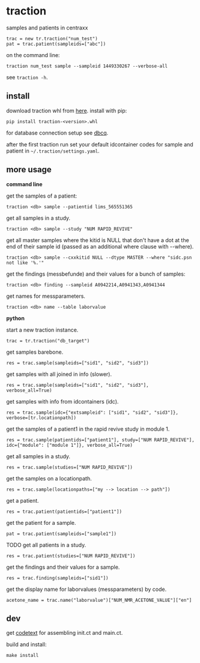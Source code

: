 # traction

samples and patients in centraxx

```
trac = new tr.traction("num_test")
pat = trac.patient(sampleids=["abc"])
```

on the command line:

```
traction num_test sample --sampleid 1449330267 --verbose-all
```

see `traction -h`.

## install

download traction whl from
[here](https://github.com/numlims/traction/releases). install with
pip:

```
pip install traction-<version>.whl
```

for database connection setup see
[dbcq](https://github.com/numlims/dbcq?tab=readme-ov-file#db-connection).

after the first traction run set your default idcontainer codes for
sample and patient in `~/.traction/settings.yaml`. 

## more usage

**command line**

get the samples of a patient:

```
traction <db> sample --patientid lims_565551365
```

get all samples in a study.

```
traction <db> sample --study "NUM RAPID_REVIVE"
```

get all master samples where the kitid is NULL that don't have a dot
at the end of their sample id (passed as an additional where clause
with --where).

```
traction <db> sample --cxxkitid NULL --dtype MASTER --where "sidc.psn not like '%.'"
```

get the findings (messbefunde) and their values for a bunch of samples:

```
traction <db> finding --sampleid A0942214,A0941343,A0941344
```

get names for messparameters.

```
traction <db> name --table laborvalue
```

**python**

start a new traction instance.

```
trac = tr.traction("db_target")
```

get samples barebone.

```
res = trac.sample(sampleids=["sid1", "sid2", "sid3"])
```

get samples with all joined in info (slower).

```
res = trac.sample(sampleids=["sid1", "sid2", "sid3"], verbose_all=True)
```

get samples with info from idcontainers (idc).

```
res = trac.sample(idc={"extsampleid": ["sid1", "sid2", "sid3"]}, verbose=[tr.locationpath])
```

get the samples of a patient1 in the rapid revive study in module 1.

```
res = trac.sample(patientids=["patient1"], study=["NUM RAPID_REVIVE"], idc={"module": ["module 1"]}, verbose_all=True)
```

get all samples in a study.

```
res = trac.sample(studies=["NUM RAPID_REVIVE"])
```

get the samples on a locationpath.

```
res = trac.sample(locationpaths=["my --> location --> path"])
```

get a patient.

```
res = trac.patient(patientids=["patient1"])
```

get the patient for a sample.

```
pat = trac.patient(sampleids=["sample1"])
```

TODO get all patients in a study.

```
res = trac.patient(studies=["NUM RAPID_REVIVE"])
```

get the findings and their values for a sample.

```
res = trac.finding(sampleids=["sid1"])
```

get the display name for laborvalues (messparameters) by code.

```
acetone_name = trac.name("laborvalue")["NUM_NMR_ACETONE_VALUE"]["en"]
```

## dev

get [codetext](github.com/tnustrings/codetext) for assembling init.ct
and main.ct.

build and install:

```
make install
```